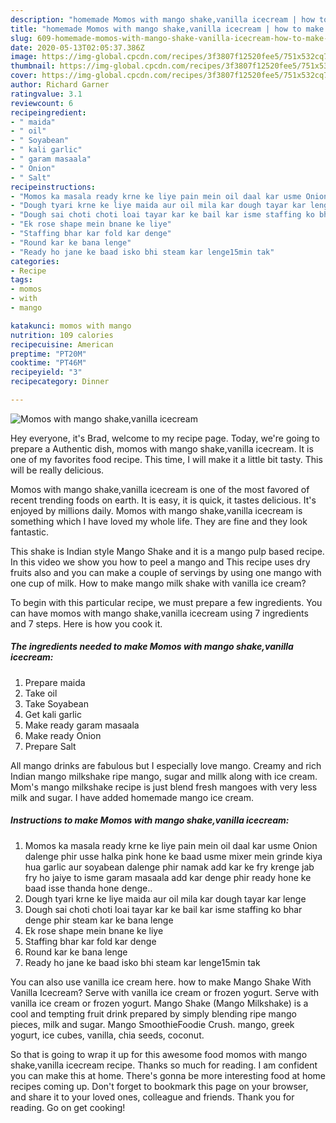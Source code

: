 ```yaml
---
description: "homemade Momos with mango shake,vanilla icecream | how to make healthy Momos with mango shake,vanilla icecream"
title: "homemade Momos with mango shake,vanilla icecream | how to make healthy Momos with mango shake,vanilla icecream"
slug: 609-homemade-momos-with-mango-shake-vanilla-icecream-how-to-make-healthy-momos-with-mango-shake-vanilla-icecream
date: 2020-05-13T02:05:37.386Z
image: https://img-global.cpcdn.com/recipes/3f3807f12520fee5/751x532cq70/momos-with-mango-shakevanilla-icecream-recipe-main-photo.jpg
thumbnail: https://img-global.cpcdn.com/recipes/3f3807f12520fee5/751x532cq70/momos-with-mango-shakevanilla-icecream-recipe-main-photo.jpg
cover: https://img-global.cpcdn.com/recipes/3f3807f12520fee5/751x532cq70/momos-with-mango-shakevanilla-icecream-recipe-main-photo.jpg
author: Richard Garner
ratingvalue: 3.1
reviewcount: 6
recipeingredient:
- " maida"
- " oil"
- " Soyabean"
- " kali garlic"
- " garam masaala"
- " Onion"
- " Salt"
recipeinstructions:
- "Momos ka masala ready krne ke liye pain mein oil daal kar usme Onion dalenge phir usse halka pink hone ke baad usme mixer mein grinde kiya hua garlic aur soyabean dalenge phir namak add kar ke fry krenge jab fry ho jaiye to isme garam masaala add kar denge phir ready hone ke baad isse thanda hone denge.."
- "Dough tyari krne ke liye maida aur oil mila kar dough tayar kar lenge"
- "Dough sai choti choti loai tayar kar ke bail kar isme staffing ko bhar denge phir steam kar ke bana lenge"
- "Ek rose shape mein bnane ke liye"
- "Staffing bhar kar fold kar denge"
- "Round kar ke bana lenge"
- "Ready ho jane ke baad isko bhi steam kar lenge15min tak"
categories:
- Recipe
tags:
- momos
- with
- mango

katakunci: momos with mango 
nutrition: 109 calories
recipecuisine: American
preptime: "PT20M"
cooktime: "PT46M"
recipeyield: "3"
recipecategory: Dinner

---
```



![Momos with mango shake,vanilla icecream](https://img-global.cpcdn.com/recipes/3f3807f12520fee5/751x532cq70/momos-with-mango-shakevanilla-icecream-recipe-main-photo.jpg)

Hey everyone, it's Brad, welcome to my recipe page. Today, we're going to prepare a Authentic dish, momos with mango shake,vanilla icecream. It is one of my favorites food recipe. This time, I will make it a little bit tasty. This will be really delicious.

Momos with mango shake,vanilla icecream is one of the most favored of recent trending foods on earth. It is easy, it is quick, it tastes delicious. It's enjoyed by millions daily. Momos with mango shake,vanilla icecream is something which I have loved my whole life. They are fine and they look fantastic.

This shake is Indian style Mango Shake and it is a mango pulp based recipe. In this video we show you how to peel a mango and This recipe uses dry fruits also and you can make a couple of servings by using one mango with one cup of milk. How to make mango milk shake with vanilla ice cream?


To begin with this particular recipe, we must prepare a few ingredients. You can have momos with mango shake,vanilla icecream using 7 ingredients and 7 steps. Here is how you cook it.

<!--inarticleads1-->

##### The ingredients needed to make Momos with mango shake,vanilla icecream:

1. Prepare  maida
1. Take  oil
1. Take  Soyabean
1. Get  kali garlic
1. Make ready  garam masaala
1. Make ready  Onion
1. Prepare  Salt


All mango drinks are fabulous but I especially love mango. Creamy and rich Indian mango milkshake ripe mango, sugar and millk along with ice cream. Mom&#39;s mango milkshake recipe is just blend fresh mangoes with very less milk and sugar. I have added homemade mango ice cream. 

<!--inarticleads2-->

##### Instructions to make Momos with mango shake,vanilla icecream:

1. Momos ka masala ready krne ke liye pain mein oil daal kar usme Onion dalenge phir usse halka pink hone ke baad usme mixer mein grinde kiya hua garlic aur soyabean dalenge phir namak add kar ke fry krenge jab fry ho jaiye to isme garam masaala add kar denge phir ready hone ke baad isse thanda hone denge..
1. Dough tyari krne ke liye maida aur oil mila kar dough tayar kar lenge
1. Dough sai choti choti loai tayar kar ke bail kar isme staffing ko bhar denge phir steam kar ke bana lenge
1. Ek rose shape mein bnane ke liye
1. Staffing bhar kar fold kar denge
1. Round kar ke bana lenge
1. Ready ho jane ke baad isko bhi steam kar lenge15min tak


You can also use vanilla ice cream here. how to make Mango Shake With Vanilla Icecream? Serve with vanilla ice cream or frozen yogurt. Serve with vanilla ice cream or frozen yogurt. Mango Shake (Mango Milkshake) is a cool and tempting fruit drink prepared by simply blending ripe mango pieces, milk and sugar. Mango SmoothieFoodie Crush. mango, greek yogurt, ice cubes, vanilla, chia seeds, coconut. 

So that is going to wrap it up for this awesome food momos with mango shake,vanilla icecream recipe. Thanks so much for reading. I am confident you can make this at home. There's gonna be more interesting food at home recipes coming up. Don't forget to bookmark this page on your browser, and share it to your loved ones, colleague and friends. Thank you for reading. Go on get cooking!
